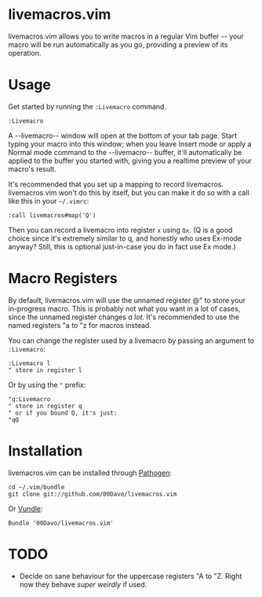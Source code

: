 # livemacros.vim

livemacros.vim allows you to write macros in a regular Vim buffer -- your macro
will be run automatically as you go, providing a preview of its operation.

# Usage

Get started by running the `:Livemacro` command.

    :Livemacro

A --livemacro-- window will open at the bottom of your tab page. Start typing
your macro into this window; when you leave Insert mode or apply a Normal mode
command to the --livemacro-- buffer, it'll automatically be applied to the
buffer you started with, giving you a realtime preview of your macro's result.

It's recommended that you set up a mapping to record livemacros. livemacros.vim
won't do this by itself, but you can make it do so with a call like this in
your `~/.vimrc`:

    :call livemacros#map('Q')

Then you can record a livemacro into register `x` using `Qx`. (Q is a good
choice since it's extremely similar to q, and honestly who uses Ex-mode anyway?
Still, this is optional just-in-case you do in fact use Ex mode.)

# Macro Registers

By default, livemacros.vim will use the unnamed register @" to store your
in-progress macro. This is probably not what you want in a lot of cases, since
the unnamed register changes *a lot*. It's recommended to use the named
registers "a to "z for macros instead.

You can change the register used by a livemacro by passing an argument to
`:Livemacro`:

    :Livemacro l
    " store in register l

Or by using the `"` prefix:

    "q:Livemacro
    " store in register q
    " or if you bound Q, it's just:
    "qQ

# Installation

livemacros.vim can be installed through [Pathogen](https://github.com/tpope/vim-pathogen):

    cd ~/.vim/bundle
    git clone git://github.com/00Davo/livemacros.vim

Or [Vundle](https://github.com/gmarik/vundle):

    Bundle '00Davo/livemacros.vim'

# TODO

* Decide on sane behaviour for the uppercase registers "A to "Z. Right now they
  behave *super weirdly* if used.
